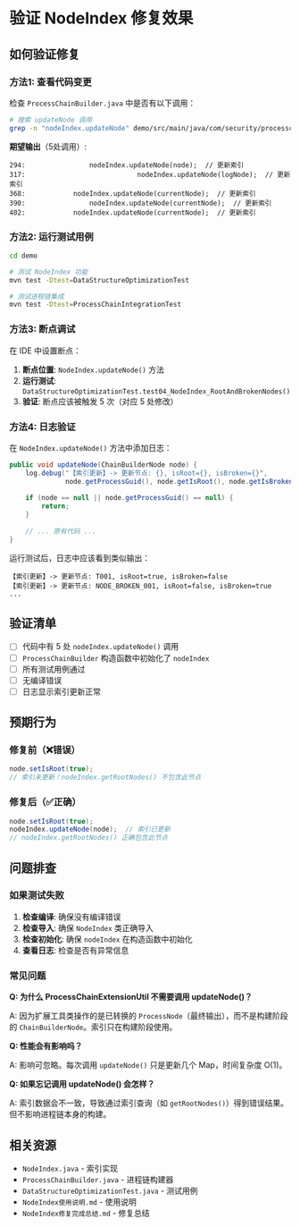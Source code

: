 # 验证 NodeIndex 修复效果

## 如何验证修复

### 方法1: 查看代码变更

检查 `ProcessChainBuilder.java` 中是否有以下调用：

```bash
# 搜索 updateNode 调用
grep -n "nodeIndex.updateNode" demo/src/main/java/com/security/processchain/service/ProcessChainBuilder.java
```

**期望输出**（5处调用）:
```
294:                nodeIndex.updateNode(node);  // 更新索引
317:                            nodeIndex.updateNode(logNode);  // 更新索引
368:            nodeIndex.updateNode(currentNode);  // 更新索引
390:                nodeIndex.updateNode(currentNode);  // 更新索引
402:            nodeIndex.updateNode(currentNode);  // 更新索引
```

### 方法2: 运行测试用例

```bash
cd demo

# 测试 NodeIndex 功能
mvn test -Dtest=DataStructureOptimizationTest

# 测试进程链集成
mvn test -Dtest=ProcessChainIntegrationTest
```

### 方法3: 断点调试

在 IDE 中设置断点：

1. **断点位置**: `NodeIndex.updateNode()` 方法
2. **运行测试**: `DataStructureOptimizationTest.test04_NodeIndex_RootAndBrokenNodes()`
3. **验证**: 断点应该被触发 5 次（对应 5 处修改）

### 方法4: 日志验证

在 `NodeIndex.updateNode()` 方法中添加日志：

```java
public void updateNode(ChainBuilderNode node) {
    log.debug("【索引更新】-> 更新节点: {}, isRoot={}, isBroken={}", 
              node.getProcessGuid(), node.getIsRoot(), node.getIsBroken());
    
    if (node == null || node.getProcessGuid() == null) {
        return;
    }
    
    // ... 原有代码 ...
}
```

运行测试后，日志中应该看到类似输出：
```
【索引更新】-> 更新节点: T001, isRoot=true, isBroken=false
【索引更新】-> 更新节点: NODE_BROKEN_001, isRoot=false, isBroken=true
...
```

## 验证清单

- [ ] 代码中有 5 处 `nodeIndex.updateNode()` 调用
- [ ] `ProcessChainBuilder` 构造函数中初始化了 `nodeIndex`
- [ ] 所有测试用例通过
- [ ] 无编译错误
- [ ] 日志显示索引更新正常

## 预期行为

### 修复前（❌错误）

```java
node.setIsRoot(true);
// 索引未更新！nodeIndex.getRootNodes() 不包含此节点
```

### 修复后（✅正确）

```java
node.setIsRoot(true);
nodeIndex.updateNode(node);  // 索引已更新
// nodeIndex.getRootNodes() 正确包含此节点
```

## 问题排查

### 如果测试失败

1. **检查编译**: 确保没有编译错误
2. **检查导入**: 确保 `NodeIndex` 类正确导入
3. **检查初始化**: 确保 `nodeIndex` 在构造函数中初始化
4. **查看日志**: 检查是否有异常信息

### 常见问题

**Q: 为什么 ProcessChainExtensionUtil 不需要调用 updateNode()？**

A: 因为扩展工具类操作的是已转换的 `ProcessNode`（最终输出），而不是构建阶段的 `ChainBuilderNode`。索引只在构建阶段使用。

**Q: 性能会有影响吗？**

A: 影响可忽略。每次调用 `updateNode()` 只是更新几个 Map，时间复杂度 O(1)。

**Q: 如果忘记调用 updateNode() 会怎样？**

A: 索引数据会不一致，导致通过索引查询（如 `getRootNodes()`）得到错误结果。但不影响进程链本身的构建。

## 相关资源

- `NodeIndex.java` - 索引实现
- `ProcessChainBuilder.java` - 进程链构建器
- `DataStructureOptimizationTest.java` - 测试用例
- `NodeIndex使用说明.md` - 使用说明
- `NodeIndex修复完成总结.md` - 修复总结


